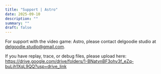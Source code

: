 ```yaml
---
title: "Support | Astro"
date: 2025-09-10
description: ""
summary: ""
draft: false
---
```



For support with the video game: Astro, please contact delgoodie studio at delgoodie.studio@gmail.com. 

If you have replay, trace, or debug files, please upload here: https://drive.google.com/drive/folders/1-BNatvnBF3ohv3f_eZq-buLjh1XqL9QQ?usp=drive_link
